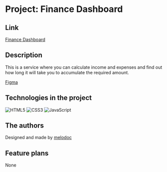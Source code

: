 # Project: Finance Dashboard

## Link

[Finance Dashboard](https://melodoc.github.io/finance-dashboard/)

## Description

This is a service where you can calculate income and expenses and find out how long it will take you to accumulate the required amount.

[Figma](https://www.figma.com/file/TPer6YJzHYoVsYMiMTPsCt/Finance-Dashboard-(Copy)?node-id=0%3A1)

## Technologies in the project

![HTML5](https://img.shields.io/badge/html5-%23E34F26.svg?style=for-the-badge&logo=html5&logoColor=white) ![CSS3](https://img.shields.io/badge/css3-%231572B6.svg?style=for-the-badge&logo=css3&logoColor=white) ![JavaScript](https://img.shields.io/badge/JavaScript-ffd24a?style=for-the-badge&logo=javascript&logoColor=white)


## The authors

Designed and made by [melodoc](https://github.com/melodoc)

## Feature plans

None
